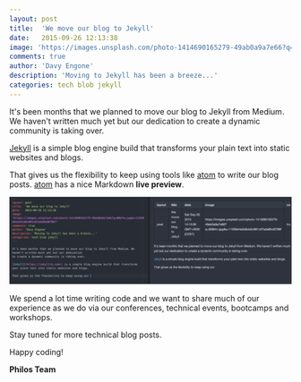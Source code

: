 ```yaml
---
layout: post
title:  'We move our blog to Jekyll'
date:   2015-09-26 12:13:38
image: 'https://images.unsplash.com/photo-1414690165279-49ab0a9a7e66?q=80&fm=jpg&s=11939d4a2e9cb0c881c07ada6bd0788f'
comments: true
author: 'Davy Engone'
description: 'Moving to Jekyll has been a breeze...'
categories: tech blob jekyll
---
```


It's been months that we planned to move our blog to Jekyll from Medium. We haven't written much yet but our dedication
to create a dynamic community is taking over.

[Jekyll](https://jekyllrb.com/) is a simple blog engine build that transforms your plain text into static websites and blogs.

That gives us the flexibility to keep using tools like [atom](http://atom.io) to
write our blog posts. [atom](http://atom.io) has a nice Markdown **live preview**.

![Alt text](/images/blog/markdown-live-preview.png)

We spend a lot time writing code and we want to share much of our experience as we do via our conferences, technical events, bootcamps and workshops.

Stay tuned for more technical blog posts.

Happy coding!

**Philos Team**
